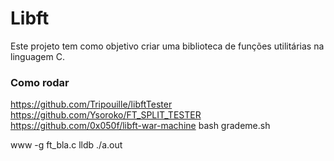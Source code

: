 # Libft

Este projeto tem como objetivo criar uma biblioteca de funções utilitárias na linguagem C.


### Como rodar
https://github.com/Tripouille/libftTester
https://github.com/Ysoroko/FT_SPLIT_TESTER
https://github.com/0x050f/libft-war-machine
bash grademe.sh

www -g ft_bla.c
lldb ./a.out
